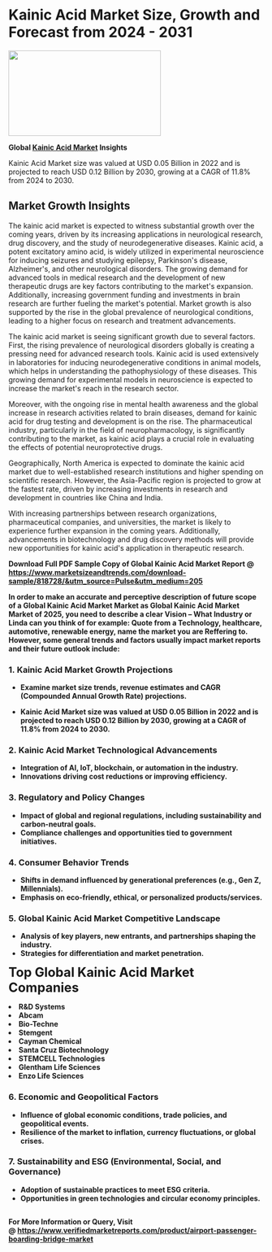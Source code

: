 <H1>Kainic Acid Market Size, Growth and Forecast from 2024 - 2031</H1><img class="aligncenter size-medium wp-image-584254" src="https://thirdeyenews.in/wp-content/uploads/2024/09/Global-Market-Research-300x168.jpeg" alt="" width="300" height="168" /><p><strong>Global&nbsp;<a href="https://www.marketsizeandtrends.com/download-sample/818728/&amp;utm_source=Pulse&amp;utm_medium=205">Kainic Acid Market</a> Insights</strong></p><p>Kainic Acid Market size was valued at USD 0.05 Billion in 2022 and is projected to reach USD 0.12 Billion by 2030, growing at a CAGR of 11.8% from 2024 to 2030.</p><p><h2>Market Growth Insights</h2> <p>The kainic acid market is expected to witness substantial growth over the coming years, driven by its increasing applications in neurological research, drug discovery, and the study of neurodegenerative diseases. Kainic acid, a potent excitatory amino acid, is widely utilized in experimental neuroscience for inducing seizures and studying epilepsy, Parkinson's disease, Alzheimer's, and other neurological disorders. The growing demand for advanced tools in medical research and the development of new therapeutic drugs are key factors contributing to the market's expansion. Additionally, increasing government funding and investments in brain research are further fueling the market's potential. Market growth is also supported by the rise in the global prevalence of neurological conditions, leading to a higher focus on research and treatment advancements.</p> <p><strong></strong></p> <p>The kainic acid market is seeing significant growth due to several factors. First, the rising prevalence of neurological disorders globally is creating a pressing need for advanced research tools. Kainic acid is used extensively in laboratories for inducing neurodegenerative conditions in animal models, which helps in understanding the pathophysiology of these diseases. This growing demand for experimental models in neuroscience is expected to increase the market's reach in the research sector.</p> <p>Moreover, with the ongoing rise in mental health awareness and the global increase in research activities related to brain diseases, demand for kainic acid for drug testing and development is on the rise. The pharmaceutical industry, particularly in the field of neuropharmacology, is significantly contributing to the market, as kainic acid plays a crucial role in evaluating the effects of potential neuroprotective drugs.</p> <p>Geographically, North America is expected to dominate the kainic acid market due to well-established research institutions and higher spending on scientific research. However, the Asia-Pacific region is projected to grow at the fastest rate, driven by increasing investments in research and development in countries like China and India.</p> <p>With increasing partnerships between research organizations, pharmaceutical companies, and universities, the market is likely to experience further expansion in the coming years. Additionally, advancements in biotechnology and drug discovery methods will provide new opportunities for kainic acid's application in therapeutic research.</p> <p><strong></p><p><span class=""><strong>Download Full PDF Sample Copy of Global Kainic Acid Market Report</strong> @ <a href="https://www.marketsizeandtrends.com/download-sample/818728/&amp;utm_source=Pulse&amp;utm_medium=205" target="_blank">https://www.marketsizeandtrends.com/download-sample/818728/&amp;utm_source=Pulse&amp;utm_medium=205</a></span></p><p>In order to make an accurate and perceptive description of future scope of a Global&nbsp;Kainic Acid Market Market as Global&nbsp;Kainic Acid Market Market of 2025, you need to describe a clear Vision &ndash; What Industry or Linda can you think of for example: Quote from a Technology, healthcare, automotive, renewable energy, name the market you are Reffering to. However, some general trends and factors usually impact market reports and their future outlook include:</p><h3>1.&nbsp;<strong>Kainic Acid Market Growth Projections</strong></h3><ul><li>Examine market size trends, revenue estimates and CAGR (Compounded Annual Growth Rate) projections.</li><li><p>Kainic Acid Market size was valued at USD 0.05 Billion in 2022 and is projected to reach USD 0.12 Billion by 2030, growing at a CAGR of 11.8% from 2024 to 2030.</p></li></ul><h3>2.&nbsp;<strong>Kainic Acid Market Technological Advancements</strong></h3><ul><li>Integration of AI, IoT, blockchain, or automation in the industry.</li><li>Innovations driving cost reductions or improving efficiency.</li></ul><h3>3.&nbsp;<strong>Regulatory and Policy Changes</strong></h3><ul><li>Impact of global and regional regulations, including sustainability and carbon-neutral goals.</li><li>Compliance challenges and opportunities tied to government initiatives.</li></ul><h3>4.&nbsp;<strong>Consumer Behavior Trends</strong></h3><ul><li>Shifts in demand influenced by generational preferences (e.g., Gen Z, Millennials).</li><li>Emphasis on eco-friendly, ethical, or personalized products/services.</li></ul><h3>5.&nbsp;<strong>Global Kainic Acid Market Competitive Landscape</strong></h3><ul><li>Analysis of key players, new entrants, and partnerships shaping the industry.</li><li>Strategies for differentiation and market penetration.</li></ul><p data-pm-slice="1 1 []"><span style="color: inherit; font-family: inherit; font-size: 25px;">Top Global Kainic Acid Market Companies</span></p><div class="" data-test-id=""><p><li>R&D Systems</li><li> Abcam</li><li> Bio-Techne</li><li> Stemgent</li><li> Cayman Chemical</li><li> Santa Cruz Biotechnology</li><li> STEMCELL Technologies</li><li> Glentham Life Sciences</li><li> Enzo Life Sciences</li></p></div><h3>6.&nbsp;<strong>Economic and Geopolitical Factors</strong></h3><ul><li>Influence of global economic conditions, trade policies, and geopolitical events.</li><li>Resilience of the market to inflation, currency fluctuations, or global crises.</li></ul><h3>7.&nbsp;<strong>Sustainability and ESG (Environmental, Social, and Governance)</strong></h3><ul><li>Adoption of sustainable practices to meet ESG criteria.</li><li>Opportunities in green technologies and circular economy principles.</li></ul><h2><strong style="font-size: 14px;">For More Information or Query, Visit @&nbsp;</strong><a style="background-color: #ffffff; font-size: 14px;" href="https://www.marketsizeandtrends.com/report/kainic-acid-market/" target="_blank">https://www.verifiedmarketreports.com/product/airport-passenger-boarding-bridge-market</a></h2>
